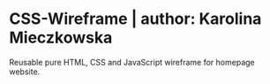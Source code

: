 # CSS-Wireframe | author: Karolina Mieczkowska

Reusable pure HTML, CSS and JavaScript wireframe for homepage website. 



